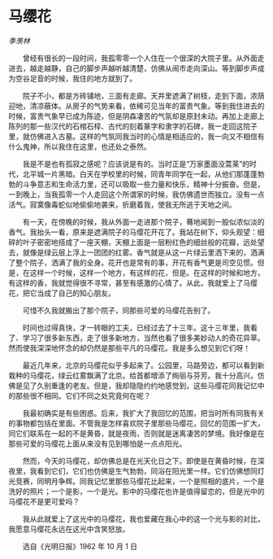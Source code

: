 # 马缨花

*季羡林*

　　曾经有很长的一段时间，我孤零零一个人住在一个很深的大院子里。从外面走进去，越走越静，自己的脚步声越听越清楚，仿佛从闹市走向深山。等到脚步声成为空谷足音的时候，我住的地方就到了。

　　院子不小，都是方砖铺地，三面有走廊。天井里遮满了树枝，走到下面，浓荫迎地，清凉蔽体。从房子的气势来看，依稀可见当年的富贵气象。等到我住进去的时候，富贵气象早已成为陈迹，但是阴森凄苦的气氛却是原封未动。再加上走廊上陈列的那一些汉代的石棺石椁、古代的刻着篆字和隶字的石碑，我一走回这院子里，就仿佛进入古墓。这样的气氛同我当时的心情是相适应的，我一向又不相信有什么鬼神，所以我住在这里，也还处之泰然。

　　我是不是也有孤寂之感呢？应该说是有的。当时正是“万家墨面没蒿莱”的时代，北平城一片黑暗。白天在学校里的时候，同青年同学在一起，从他们那蓬蓬勃勃的斗争意志和生命活力里，还可以吸取一些力量和快乐，精神十分振奋。但是，一到晚上，当我孤零一个人走回这个所谓家的时候，我仿佛遗世而独立。没有一点活气。寂寞像毒蛇似地偷偷地袭来，折磨着我，使我无所逃于天地之间。

　　有一天，在傍晚的时候，我从外面一走进那个院子，蓦地闻到一股似浓似淡的香气。我抬头一看，原来是遮满院子的马缨花开花了。我站在树下，仰头观望：细碎的叶子密密地搭成了一座天棚，天棚上面是一层粉红色的细丝般的花瓣，远处望去，就像是绿云层上浮上一团团的红雾。香气就是从这一片绿云里洒下来的，洒满了整个院子，洒满了我的全身。花开也是常有的事，开花有香气更是司空见惯。但是，在这样一个时候，这样一个地方，有这样的花，但是。在这样的时候和地方，有这样的香，我就觉得很不寻常，甚至有感激的心情了。从此，我就爱上了马缨花，把它当成了自己的知心朋友。

　　可惜不久我就搬出了那个院子，同那些可爱的马缨花告别了。

　　时间也过得真快，才一转眼的工夫，已经过去了十三年。这十三年里，我看了、学习了很多新东西，走了很多新地方，当然也看了很多美妙动人的奇花异草。然而使我深深地怀念的却仍然是那些平凡的马缨花。我是多么想见到它们呀！

　　最近几年来，北京的马缨花似乎多起来了。公园里，马路旁边，都可以看到新栽种的马缨花，绿云红雾飘满了北京。给首都增添了绚丽与芬芳。我十分高兴。仿佛是见了久别重逢的老友。但是，我却隐隐约约地感觉到，这些马缨花同我记忆中的那些很不相同。它们不同之处究竟何在呢？

　　我最初确实是有些困惑。后来，我扩大了我回忆的范围，把当时所有同我有关的事物都包括在里面。不管我是怎样喜欢院子里那些马缨花，回忆的范围一扩大，同它们联系在一起的不是黄昏，就是夜雨，否则就是迷离凄苦的梦境。我好像是在那些可爱的马缨花上面从来没有见到哪怕是一点点阳光。

　　然而，今天的马缨花，却仿佛总是在光天化日之下。即使是在黄昏时候，在深夜里，我看到它们，它们也仿佛是生气勃勃，同浴在阳光里一样。它们仿佛想同灯光竞赛，同明月争辉。同我记忆里那些马缨花比起来，一个是照相的底片，一个是洗好的照片；一个是影，一个是光。影中的马缨花也许是值得留恋的，但是光中的马缨花不是更可爱吗？

　　我从此就爱上了这光中的马缨花，我也爱藏在我心中的这一个光与影的对比，我愿意马缨花永远在这光中含笑怒放。

　　选自《光明日报》1962 年 10 月 1 日